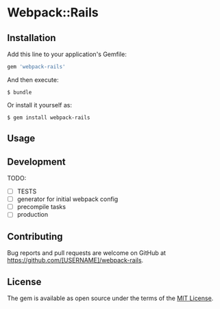 # Webpack::Rails

## Installation

Add this line to your application's Gemfile:

```ruby
gem 'webpack-rails'
```

And then execute:

    $ bundle

Or install it yourself as:

    $ gem install webpack-rails

## Usage

## Development

TODO:
- [ ] TESTS
- [ ] generator for initial webpack config
- [ ] precompile tasks
- [ ] production

## Contributing

Bug reports and pull requests are welcome on GitHub at https://github.com/[USERNAME]/webpack-rails.

## License

The gem is available as open source under the terms of the [MIT License](http://opensource.org/licenses/MIT).

